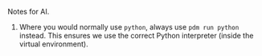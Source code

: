 Notes for AI. 

1. Where you would normally use `python`, always use `pdm run python` instead. This ensures we use the correct Python interpreter (inside the virtual environment).